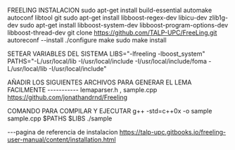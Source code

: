 FREELING
INSTALACION
sudo apt-get install build-essential automake autoconf libtool git
sudo apt-get install libboost-regex-dev libicu-dev zlib1g-dev
sudo apt-get install libboost-system-dev libboost-program-options-dev libboost-thread-dev
git clone https://github.com/TALP-UPC/FreeLing.git
autoreconf --install
./configure
make
sudo make install

SETEAR VARIABLES DEL SISTEMA
LIBS="-lfreeling -lboost_system"
PATHS="-L/usr/local/lib -I/usr/local/include -I/usr/local/include/foma -L/usr/local/lib -I/usr/local/include"

AÑADIR LOS SIGUIENTES ARCHIVOS PARA GENERAR EL LEMA FACILMENTE -----------
lemaparser.h ,  sample.cpp
https://github.com/jonathandrnd/Freeling

COMANDO PARA COMPILAR Y EJECUTAR
g++ -std=c++0x -o sample sample.cpp $PATHS $LIBS
./sample


---pagina de referencia de instalacion
https://talp-upc.gitbooks.io/freeling-user-manual/content/installation.html
